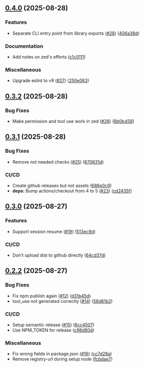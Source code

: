 ## [0.4.0](https://github.com/xuanwo/acp-claude-code/compare/v0.3.2...v0.4.0) (2025-08-28)

### Features

- Separate CLI entry point from library exports ([#28](https://github.com/xuanwo/acp-claude-code/issues/28)) ([406a38d](https://github.com/xuanwo/acp-claude-code/commit/406a38d3c56754dd45468247a2d35a9c2e070540))

### Documentation

- Add notes on zed's efforts ([c1c0111](https://github.com/xuanwo/acp-claude-code/commit/c1c0111d0fc65ec972a6e3993c405acf116fb23d))

### Miscellaneous

- Upgrade eslint to v9 ([#27](https://github.com/xuanwo/acp-claude-code/issues/27)) ([250e063](https://github.com/xuanwo/acp-claude-code/commit/250e063c4a04de408d1eafc201631602793f6298))

## [0.3.2](https://github.com/xuanwo/acp-claude-code/compare/v0.3.1...v0.3.2) (2025-08-28)

### Bug Fixes

- Make permission and tool use work in zed ([#26](https://github.com/xuanwo/acp-claude-code/issues/26)) ([8b0b458](https://github.com/xuanwo/acp-claude-code/commit/8b0b45852092c2f7b9af6344011a856ee7f7a6d6))

## [0.3.1](https://github.com/xuanwo/acp-claude-code/compare/v0.3.0...v0.3.1) (2025-08-28)

### Bug Fixes

- Remove not needed checks ([#25](https://github.com/xuanwo/acp-claude-code/issues/25)) ([670631d](https://github.com/xuanwo/acp-claude-code/commit/670631debf8ecbdc33957003add12956dc7aa329))

### CI/CD

- Create github releases but not assets ([686e0c9](https://github.com/xuanwo/acp-claude-code/commit/686e0c9606ab3a5d722dc85d79ea2cd83ae305eb))
- **deps:** Bump actions/checkout from 4 to 5 ([#23](https://github.com/xuanwo/acp-claude-code/issues/23)) ([cd2435f](https://github.com/xuanwo/acp-claude-code/commit/cd2435f2467ca312680590f08638540ae432d32e))

## [0.3.0](https://github.com/xuanwo/acp-claude-code/compare/v0.2.2...v0.3.0) (2025-08-27)

### Features

- Support session resume ([#19](https://github.com/xuanwo/acp-claude-code/issues/19)) ([513ec9d](https://github.com/xuanwo/acp-claude-code/commit/513ec9d719178eaf18184c586529f134d0140070))

### CI/CD

- Don't upload dist to github directly ([64cd37d](https://github.com/xuanwo/acp-claude-code/commit/64cd37df1065e880faff38c778aabbb25127b552))

## [0.2.2](https://github.com/xuanwo/acp-claude-code/compare/v0.2.1...v0.2.2) (2025-08-27)

### Bug Fixes

- Fix npm publish again ([#12](https://github.com/xuanwo/acp-claude-code/issues/12)) ([d31b45d](https://github.com/xuanwo/acp-claude-code/commit/d31b45d8bad7be0f602492e726f768157f108abc))
- tool_use not generated correctly ([#14](https://github.com/xuanwo/acp-claude-code/issues/14)) ([58d61b2](https://github.com/xuanwo/acp-claude-code/commit/58d61b2e07ba571c631e7fde5c278d91ea861512))

### CI/CD

- Setup semantic release ([#15](https://github.com/xuanwo/acp-claude-code/issues/15)) ([6cc4507](https://github.com/xuanwo/acp-claude-code/commit/6cc450732904d2fb4d96cd5d170ac4385688f104))
- Use NPM_TOKEN for release ([c98d80d](https://github.com/xuanwo/acp-claude-code/commit/c98d80d53b0ee43f774bc0c764c9bb692fc0b54f))

### Miscellaneous

- Fix wrong fields in package.json ([#16](https://github.com/xuanwo/acp-claude-code/issues/16)) ([cc7d28a](https://github.com/xuanwo/acp-claude-code/commit/cc7d28a7320f808e473826af0780ad730999cb97))
- Remove registry-url during setup node ([fcbdae7](https://github.com/xuanwo/acp-claude-code/commit/fcbdae7c5f9099b434e4b8a2cf0c65efe9b8192e))

